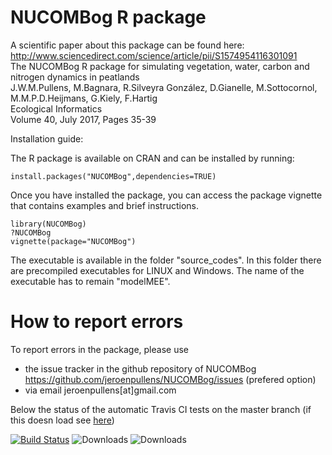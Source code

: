 # NUCOMBog R package

A scientific paper about this package can be found here: http://www.sciencedirect.com/science/article/pii/S1574954116301091 <br />
The NUCOMBog R package for simulating vegetation, water, carbon and nitrogen dynamics in peatlands <br />
J.W.M.Pullens, M.Bagnara, R.Silveyra González, D.Gianelle, M.Sottocornol, M.M.P.D.Heijmans, G.Kiely, F.Hartig <br />
Ecological Informatics <br />
Volume 40, July 2017, Pages 35-39 <br />


Installation guide:

The R package is available on CRAN and can be installed by running:

```{r}
install.packages("NUCOMBog",dependencies=TRUE)
```

Once you have installed the package, you can access the package vignette that contains examples and brief instructions.

```{r}
library(NUCOMBog)
?NUCOMBog
vignette(package="NUCOMBog")
```

The executable is available in the folder "source_codes". In this folder there are precompiled executables for LINUX and Windows. The name of the executable has to remain "modelMEE".

# How to report errors

To report errors in the package, please use 

- the issue tracker in the github repository of NUCOMBog https://github.com/jeroenpullens/NUCOMBog/issues (prefered option)
- via email jeroenpullens[at]gmail.com


Below the status of the automatic Travis CI tests on the master branch (if this doesn load see [here](https://travis-ci.org/jeroenpullens/NUCOMBog))

[![Build Status](https://travis-ci.org/jeroenpullens/NUCOMBog.svg?branch=master)](https://travis-ci.org/jeroenpullens/NUCOMBog)
![Downloads](https://cranlogs.r-pkg.org/badges/NUCOMBog)
![Downloads](https://cranlogs.r-pkg.org/badges/grand-total/NUCOMBog)





